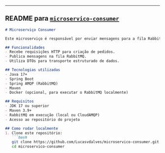 
---

## **README para [`microservico-consumer`](https://github.com/Lucasvdalves/microservico-consumer)**

```markdown
# Microserviço Consumer

Este microserviço é responsável por enviar mensagens para a fila RabbitMQ. Ele atua como **producer**, publicando pedidos que serão processados por outros serviços.

## Funcionalidades
- Recebe requisições HTTP para criação de pedidos.
- Publica mensagens na fila RabbitMQ.
- Utiliza DTOs para transporte estruturado de dados.

## Tecnologias utilizadas
- Java 17+
- Spring Boot
- Spring AMQP (RabbitMQ)
- Maven
- Docker (opcional, para executar o RabbitMQ localmente)

## Requisitos
- JDK 17 ou superior
- Maven 3.9+
- RabbitMQ em execução (local ou CloudAMQP)
- Acesso ao repositório do projeto

## Como rodar localmente
1. Clone este repositório:
   ```bash
   git clone https://github.com/Lucasvdalves/microservico-consumer.git
   cd microservico-consumer
